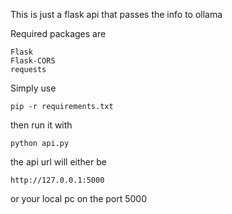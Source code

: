 This is just a flask api that passes the info to ollama

Required packages are
```
Flask
Flask-CORS
requests
```

Simply use 
```
pip -r requirements.txt
```

then run it with 
```
python api.py
```

the api url will either be 
```
http://127.0.0.1:5000
``` 
or your local pc on the port 5000
